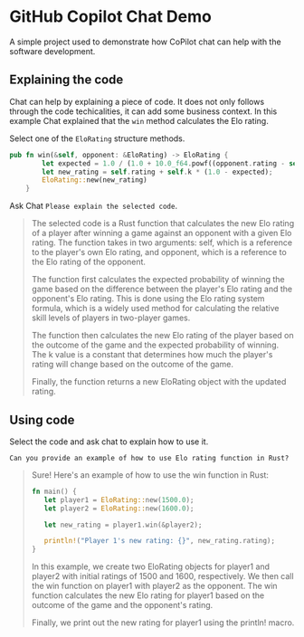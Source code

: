 # GitHub Copilot Chat Demo

A simple project used to demonstrate how CoPilot chat can help with the software development.

## Explaining the code

Chat can help by explaining a piece of code. It does not only follows through the code techicalities, it can add some business context. In this example Chat explained that the `win` method calculates the Elo rating.

Select one of the `EloRating` structure methods.

```rust
pub fn win(&self, opponent: &EloRating) -> EloRating {
        let expected = 1.0 / (1.0 + 10.0_f64.powf((opponent.rating - self.rating) / 400.0));
        let new_rating = self.rating + self.k * (1.0 - expected);
        EloRating::new(new_rating)
    }
```

Ask Chat `Please explain the selected code`.

> The selected code is a Rust function that calculates the new Elo rating of a player after winning a game against an opponent with a given Elo rating. The function takes in two arguments: self, which is a reference to the player's own Elo rating, and opponent, which is a reference to the Elo rating of the opponent.
>
> The function first calculates the expected probability of winning the game based on the difference between the player's Elo rating and the opponent's Elo rating. This is done using the Elo rating system formula, which is a widely used method for calculating the relative skill levels of players in two-player games.
>
> The function then calculates the new Elo rating of the player based on the outcome of the game and the expected probability of winning. The k value is a constant that determines how much the player's rating will change based on the outcome of the game.
>
> Finally, the function returns a new EloRating object with the updated rating.

## Using code

Select the code and ask chat to explain how to use it.

`Can you provide an example of how to use Elo rating function in Rust?`

> Sure! Here's an example of how to use the win function in Rust:
> 
> 
> ```rust
> fn main() {
>    let player1 = EloRating::new(1500.0);
>    let player2 = EloRating::new(1600.0);
>
>    let new_rating = player1.win(&player2);
>
>    println!("Player 1's new rating: {}", new_rating.rating);
> }
> ```
> In this example, we create two EloRating objects for player1 and player2 with initial ratings of 1500 and 1600, respectively. We then call the win function on player1 with player2 as the opponent. The win function calculates the new Elo rating for player1 based on the outcome of the game and the opponent's rating.
> 
> Finally, we print out the new rating for player1 using the println! macro.
